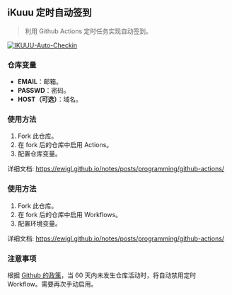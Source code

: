 ## iKuuu 定时自动签到

> 利用 Github Actions 定时任务实现自动签到。

[![IKUUU-Auto-Checkin](https://github.com/ewigl/ikuuu-auto-checkin/actions/workflows/Checkin.yml/badge.svg)](https://github.com/ewigl/ikuuu-auto-checkin/actions/workflows/Checkin.yml)

### 仓库变量

- **EMAIL**：邮箱。
- **PASSWD**：密码。
- **HOST（可选）**：域名。

### 使用方法

1. Fork 此仓库。
2. 在 fork 后的仓库中启用 Actions。
3. 配置仓库变量。

详细文档: https://ewigl.github.io/notes/posts/programming/github-actions/

### 使用方法

1. Fork 此仓库。
2. 在 fork 后的仓库中启用 Workflows。
3. 配置环境变量。

详细文档: https://ewigl.github.io/notes/posts/programming/github-actions/

### 注意事项

根据 [Github 的政策](https://docs.github.com/zh/actions/managing-workflow-runs-and-deployments/managing-workflow-runs/disabling-and-enabling-a-workflow?tool=webui)，当 60 天内未发生仓库活动时，将自动禁用定时 Workflow。需要再次手动启用。
